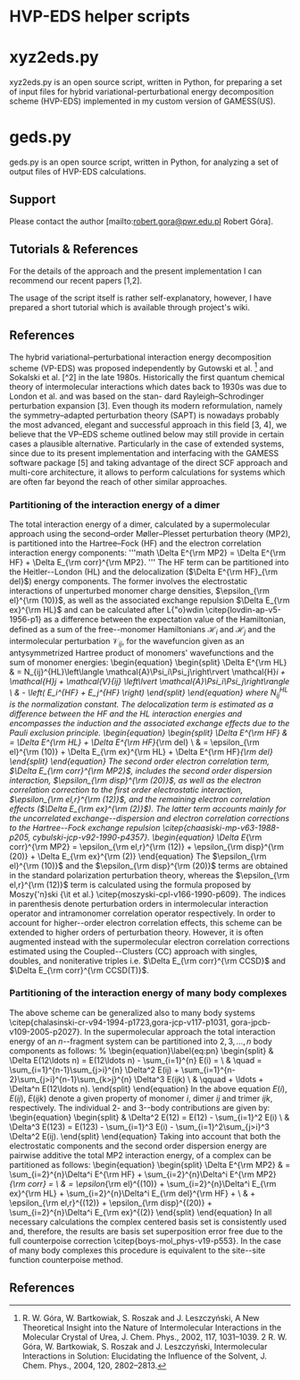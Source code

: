 # HVP-EDS helper scripts

xyz2eds.py
==========

xyz2eds.py is an open source script, written in Python, for preparing a set of input files for hybrid variational-perturbational energy decomposition scheme (HVP-EDS) implemented in my custom version of GAMESS(US).

geds.py
==========
geds.py is an open source script, written in Python, for analyzing a set of output files of HVP-EDS calculations.

## Support ##

Please contact the author [mailto:robert.gora@pwr.edu.pl Robert Góra].

## Tutorials & References ##

For the details of the approach and the present implementation I can recommend our recent papers [1,2].

The usage of the script itself is rather self-explanatory, however, I have prepared a short tutorial which is available through project's wiki.

## References ##

The hybrid variational–perturbational interaction energy decomposition scheme (VP-EDS) was proposed independently by Gutowski et al. [^1] and Sokalski et al. [^2] in the late 1980s. Historically the first quantum chemical theory of intermolecular interactions which dates back to 1930s was due to London et al. and was based on the stan- dard Rayleigh–Schrodinger perturbation expansion [3]. Even though its modern reformulation, namely the symmetry–adapted perturbation theory (SAPT) is nowadays probably the most advanced, elegant and successful approach in this field [3, 4], we believe that the VP–EDS scheme outlined below may still provide in certain cases a plausible alternative. Particularly in the case of extended systems, since due to its present implementation and interfacing with the GAMESS software package [5] and taking advantage of the direct SCF approach and multi-core architecture, it allows to perform calculations for systems which are often far beyond the reach of other similar approaches. 

### Partitioning of the interaction energy of a dimer ###

The total interaction energy of a dimer, calculated by a supermolecular approach using the second–order Møller–Plesset perturbation theory (MP2), is partitioned into the Hartree–Fock (HF) and the electron correlation interaction energy components:
'''math
    \Delta E^{\rm MP2} = \Delta E^{\rm HF} + \Delta E_{\rm corr}^{\rm MP2}.
'''
The HF term can be partitioned into the Heitler--London (HL) and the
delocalization ($\Delta E^{\rm HF}_{\rm del}$) energy components.  The former
involves the electrostatic interactions of unperturbed monomer charge
densities, $\epsilon_{\rm el}^{\rm (10)}$, as well as the associated exchange
repulsion $\Delta E_{\rm ex}^{\rm HL}$ and can be calculated after L{\"o}wdin
\citep{lovdin-ap-v5-1956-p1} as a difference between the expectation value of
the Hamiltonian, defined as a sum of the free--monomer Hamiltonians
$\mathcal{H}_i$ and $\mathcal{H}_j$ and the intermolecular perturbation
$\mathcal{V}_{ij}$, for the wavefuncion given as an antysymmetrized Hartree
product of monomers' wavefunctions and the sum of monomer energies:
\begin{equation}
\begin{split}
    \Delta E^{\rm HL} & = N_{ij}^{HL}\left\langle
    \mathcal{A}\Psi_i\Psi_j\right\rvert
    \mathcal{H}_i + \mathcal{H}_j + \mathcal{V}_{ij} \left\lvert
    \mathcal{A}\Psi_i\Psi_j\right\rangle \\
    & - \left( E_i^{HF} + E_j^{HF} \right)
\end{split}
\end{equation} 
where $N_{ij}^{HL}$ is the normalization constant.
The delocalization term is estimated as a difference between the HF and the HL
interaction energies and encompasses the induction and the associated exchange
effects due to the Pauli exclusion principle. 
\begin{equation}
\begin{split}
    \Delta E^{\rm HF} & = \Delta E^{\rm HL} + \Delta E^{\rm HF}_{\rm del} \\ 
                      & = \epsilon_{\rm el}^{\rm (10)} + \Delta E_{\rm ex}^{\rm HL}
                        + \Delta E^{\rm HF}_{\rm del}
\end{split}
\end{equation}
The second order electron correlation term, $\Delta E_{\rm corr}^{\rm MP2}$,
includes the second order dispersion interaction, $\epsilon_{\rm disp}^{\rm
(20)}$, as well as the electron correlation correction to the first order
electrostatic interaction, $\epsilon_{\rm el,r}^{\rm (12)}$, and the remaining
electron correlation effects ($\Delta E_{\rm ex}^{\rm (2)}$). The latter term
accounts mainly for the uncorrelated exchange--dispersion and electron
correlation corrections to the Hartree--Fock exchange
repulsion \citep{chaasiski-mp-v63-1988-p205, cybulski-jcp-v92-1990-p4357}.
\begin{equation}
    \Delta E_{\rm corr}^{\rm MP2} = \epsilon_{\rm el,r}^{\rm (12)} 
    + \epsilon_{\rm disp}^{\rm (20)} + \Delta E_{\rm ex}^{\rm (2)}
\end{equation} 
The $\epsilon_{\rm el}^{\rm (10)}$ and the $\epsilon_{\rm disp}^{\rm (20)}$
terms are obtained in the standard polarization perturbation
theory, whereas the $\epsilon_{\rm el,r}^{\rm (12)}$
term is calculated using the formula proposed by Moszy{\'n}ski {\it et
al.} \citep{moszyski-cpl-v166-1990-p609}. The indices in parenthesis denote perturbation
orders in intermolecular interaction operator and intramonomer correlation
operator respectively.
In order to account for higher--order electron correlation effects, this scheme
can be extended to higher orders of perturbation theory. However, it is
often augmented instead with the supermolecular electron correlation
corrections estimated using the Coupled--Clusters (CC) approach with singles,
doubles, and noniterative triples i.e. $\Delta E_{\rm corr}^{\rm CCSD}$
and $\Delta E_{\rm corr}^{\rm CCSD(T)}$.

### Partitioning of the interaction energy of many body complexes ###

The above scheme can be generalized also to many body systems 
\citep{chalasinski-cr-v94-1994-p1723,gora-jcp-v117-p1031,
gora-jpcb-v109-2005-p2027}. In the supermolecular approach the total
interaction energy of an $n$--fragment system can be partitioned into
$2,3,\ldots,n$ body components as follows:
%
\begin{equation}\label{eq:pn}
\begin{split}
    & \Delta E(12\ldots n) = E(12\ldots n) - \sum_{i=1}^{n} E(i) = \\
    & \quad = \sum_{i=1}^{n-1}\sum_{j>i}^{n} \Delta^2 E(ij) 
            + \sum_{i=1}^{n-2}\sum_{j>i}^{n-1}\sum_{k>j}^{n} \Delta^3 E(ijk) \\
    & \qquad + \ldots + \Delta^n E(12\ldots n).
\end{split}
\end{equation} 
In the above equation $E(i)$, $E(ij)$, $E(ijk)$ denote a given property of
monomer $i$, dimer $ij$ and trimer $ijk$, respectively. The individual 2- and
3--body contributions are given by:
\begin{equation}
\begin{split}
    & \Delta^2 E(12)  = E(12) - \sum_{i=1}^2 E(i) \\
    & \Delta^3 E(123) = E(123) - \sum_{i=1}^3 E(i)
                      - \sum_{i=1}^2\sum_{j>i}^3 \Delta^2 E(ij).
\end{split}
\end{equation} 
Taking into account that both the electrostatic components and the second
order dispersion energy are pairwise additive the total MP2 interaction
energy, of a complex can be partitioned as follows:
\begin{equation}
\begin{split}
    \Delta E^{\rm MP2} & = \sum_{i=2}^{n}\Delta^i E^{\rm HF} +
                           \sum_{i=2}^{n}\Delta^i E^{\rm MP2}_{\rm corr} = \\
                       & = \epsilon_{\rm el}^{(10)} +
                           \sum_{i=2}^{n}\Delta^i E_{\rm ex}^{\rm HL} +
                           \sum_{i=2}^{n}\Delta^i E_{\rm del}^{\rm HF} + \\
                       & + \epsilon_{\rm el,r}^{(12)} +
                           \epsilon_{\rm disp}^{(20)} +
                           \sum_{i=2}^{n}\Delta^i E_{\rm ex}^{(2)} 
\end{split}
\end{equation} 
In all necessary calculations the complex centered basis set is consistently
used and, therefore, the results are basis set superposition error free due to
the full counterpoise correction \citep{boys-mol_phys-v19-p553}. In the case of
many body complexes this procedure is equivalent to the site--site function
counterpoise method.

## References ##

[^1]: R. W. Góra, W. Bartkowiak, S. Roszak and J. Leszczyński, A New Theoretical Insight into the Nature of Intermolecular Interactions in the Molecular Crystal of Urea, J. Chem. Phys., 2002, 117, 1031–1039.
2 R. W. Góra, W. Bartkowiak, S. Roszak and J. Leszczyński, Intermolecular Interactions in Solution: Elucidating the Influence of the Solvent, J. Chem. Phys., 2004, 120, 2802–2813.

